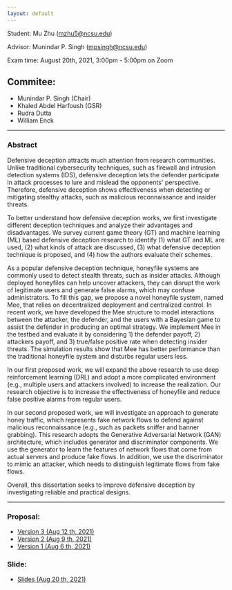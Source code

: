 ```yaml
---
layout: default
---
```


Student: Mu Zhu (mzhu5@ncsu.edu)

Advisor: Munindar P. Singh (mpsingh@ncsu.edu)

Exam time: August 20th, 2021, 3:00pm - 5:00pm on Zoom

## Commitee:
- Munindar P. Singh (Chair)
- Khaled Abdel Harfoush (GSR)
- Rudra Dutta
- William Enck

<hr />

### Abstract

Defensive deception attracts much attention from research communities. Unlike traditional cybersecurity techniques, such as firewall and intrusion detection systems (IDS), defensive deception lets the defender participate in attack processes to lure and mislead the opponents' perspective. Therefore, defensive deception shows effectiveness when detecting or mitigating stealthy attacks, such as malicious reconnaissance and insider threats.

To better understand how defensive deception works, we first investigate different deception techniques and analyze their advantages and disadvantages. We survey current game theory (GT) and machine learning (ML) based defensive deception research to identify (1) what GT and ML are used, (2) what kinds of attack are discussed, (3) what defensive deception technique is proposed, and (4) how the authors evaluate their schemes.

As a popular defensive deception technique, honeyfile systems are commonly used to detect stealth threats, such as insider attacks. Although deployed honeyfiles can help uncover attackers, they can disrupt the work of legitimate users and generate false alarms, which may confuse administrators. To fill this gap, we propose a novel honeyfile system, named Mee, that relies on decentralized deployment and centralized control. 
In recent work, we have developed the Mee structure to model interactions between the attacker, the defender, and the users with a Bayesian game to assist the defender in producing an optimal strategy. 
We implement Mee in the testbed and evaluate it by considering 1) the defender payoff, 2) attackers payoff, and 3) true/false positive rate when detecting insider threats. The simulation results show that Mee has better performance than the traditional honeyfile system and disturbs regular users less.

In our first proposed work, we will expand the above research to use deep reinforcement learning (DRL) and adopt a more complicated environment (e.g., multiple users and attackers involved) to increase the realization.
Our research objective is to increase the effectiveness of honeyfile and reduce false positive alarms from regular users.

In our second proposed work, we will investigate an approach to generate honey traffic, which represents fake network flows to defend against malicious reconnaissance (e.g., such as packets sniffer and banner grabbing). This research adopts the Generative Adversarial Network (GAN) architecture, which includes generator and discriminator components. We use the generator to learn the features of network flows that come from actual servers and produce fake flows. In addition, we use the discriminator to mimic an attacker, which needs to distinguish legitimate flows from fake flows. 

Overall, this dissertation seeks to improve defensive deception by investigating reliable and practical designs.

<hr />

### Proposal:
- [Version 3 (Aug 12 th, 2021)](./oral_proposal/third_version.pdf)
- [Version 2 (Aug 9 th, 2021)](./oral_proposal/second_version.pdf)
- [Version 1 (Aug 6 th, 2021)](./oral_proposal/first_version.pdf)

### Slide:
- [Slides (Aug 20 th, 2021)](./oral_proposal/slides.pdf)

